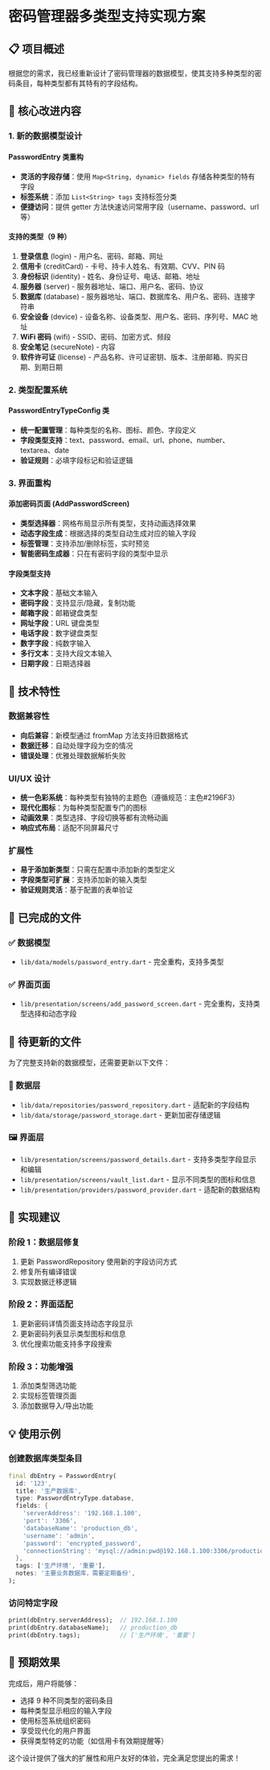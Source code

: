 # 密码管理器多类型支持实现方案

## 📋 项目概述

根据您的需求，我已经重新设计了密码管理器的数据模型，使其支持多种类型的密码条目，每种类型都有其特有的字段结构。

## 🎯 核心改进内容

### 1. 新的数据模型设计

#### PasswordEntry 类重构

- **灵活的字段存储**：使用 `Map<String, dynamic> fields` 存储各种类型的特有字段
- **标签系统**：添加 `List<String> tags` 支持标签分类
- **便捷访问**：提供 getter 方法快速访问常用字段（username、password、url 等）

#### 支持的类型（9 种）

1. **登录信息** (login) - 用户名、密码、邮箱、网址
2. **信用卡** (creditCard) - 卡号、持卡人姓名、有效期、CVV、PIN 码
3. **身份标识** (identity) - 姓名、身份证号、电话、邮箱、地址
4. **服务器** (server) - 服务器地址、端口、用户名、密码、协议
5. **数据库** (database) - 服务器地址、端口、数据库名、用户名、密码、连接字符串
6. **安全设备** (device) - 设备名称、设备类型、用户名、密码、序列号、MAC 地址
7. **WiFi 密码** (wifi) - SSID、密码、加密方式、频段
8. **安全笔记** (secureNote) - 内容
9. **软件许可证** (license) - 产品名称、许可证密钥、版本、注册邮箱、购买日期、到期日期

### 2. 类型配置系统

#### PasswordEntryTypeConfig 类

- **统一配置管理**：每种类型的名称、图标、颜色、字段定义
- **字段类型支持**：text、password、email、url、phone、number、textarea、date
- **验证规则**：必填字段标记和验证逻辑

### 3. 界面重构

#### 添加密码页面 (AddPasswordScreen)

- **类型选择器**：网格布局显示所有类型，支持动画选择效果
- **动态字段生成**：根据选择的类型自动生成对应的输入字段
- **标签管理**：支持添加/删除标签，实时预览
- **智能密码生成器**：只在有密码字段的类型中显示

#### 字段类型支持

- **文本字段**：基础文本输入
- **密码字段**：支持显示/隐藏，复制功能
- **邮箱字段**：邮箱键盘类型
- **网址字段**：URL 键盘类型
- **电话字段**：数字键盘类型
- **数字字段**：纯数字输入
- **多行文本**：支持大段文本输入
- **日期字段**：日期选择器

## 🔧 技术特性

### 数据兼容性

- **向后兼容**：新模型通过 fromMap 方法支持旧数据格式
- **数据迁移**：自动处理字段为空的情况
- **错误处理**：优雅处理数据解析失败

### UI/UX 设计

- **统一色彩系统**：每种类型有独特的主题色（遵循规范：主色#2196F3）
- **现代化图标**：为每种类型配置专门的图标
- **动画效果**：类型选择、字段切换等都有流畅动画
- **响应式布局**：适配不同屏幕尺寸

### 扩展性

- **易于添加新类型**：只需在配置中添加新的类型定义
- **字段类型可扩展**：支持添加新的输入类型
- **验证规则灵活**：基于配置的表单验证

## 📁 已完成的文件

### ✅ 数据模型

- `lib/data/models/password_entry.dart` - 完全重构，支持多类型

### ✅ 界面页面

- `lib/presentation/screens/add_password_screen.dart` - 完全重构，支持类型选择和动态字段

## 🔄 待更新的文件

为了完整支持新的数据模型，还需要更新以下文件：

### 🔧 数据层

- `lib/data/repositories/password_repository.dart` - 适配新的字段结构
- `lib/data/storage/password_storage.dart` - 更新加密存储逻辑

### 🖼️ 界面层

- `lib/presentation/screens/password_details.dart` - 支持多类型字段显示和编辑
- `lib/presentation/screens/vault_list.dart` - 显示不同类型的图标和信息
- `lib/presentation/providers/password_provider.dart` - 适配新的数据结构

## 🚀 实现建议

### 阶段 1：数据层修复

1. 更新 PasswordRepository 使用新的字段访问方式
2. 修复所有编译错误
3. 实现数据迁移逻辑

### 阶段 2：界面适配

1. 更新密码详情页面支持动态字段显示
2. 更新密码列表显示类型图标和信息
3. 优化搜索功能支持多字段搜索

### 阶段 3：功能增强

1. 添加类型筛选功能
2. 实现标签管理页面
3. 添加数据导入/导出功能

## 💡 使用示例

### 创建数据库类型条目

```dart
final dbEntry = PasswordEntry(
  id: '123',
  title: '生产数据库',
  type: PasswordEntryType.database,
  fields: {
    'serverAddress': '192.168.1.100',
    'port': '3306',
    'databaseName': 'production_db',
    'username': 'admin',
    'password': 'encrypted_password',
    'connectionString': 'mysql://admin:pwd@192.168.1.100:3306/production_db',
  },
  tags: ['生产环境', '重要'],
  notes: '主要业务数据库，需要定期备份',
);
```

### 访问特定字段

```dart
print(dbEntry.serverAddress);  // 192.168.1.100
print(dbEntry.databaseName);   // production_db
print(dbEntry.tags);           // ['生产环境', '重要']
```

## 🎯 预期效果

完成后，用户将能够：

- 选择 9 种不同类型的密码条目
- 每种类型显示相应的输入字段
- 使用标签系统组织密码
- 享受现代化的用户界面
- 获得类型特定的功能（如信用卡有效期提醒等）

这个设计提供了强大的扩展性和用户友好的体验，完全满足您提出的需求！
